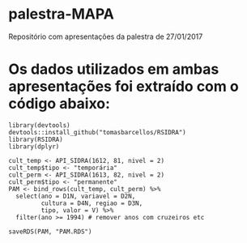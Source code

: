 # palestra-MAPA
Repositório com apresentações da palestra de 27/01/2017

# Os dados utilizados em ambas apresentações foi extraído com o código abaixo:

```{r}
library(devtools)
devtools::install_github("tomasbarcellos/RSIDRA")
library(RSIDRA)
library(dplyr)

cult_temp <- API_SIDRA(1612, 81, nivel = 2)
cult_temp$tipo <- "temporária"
cult_perm <- API_SIDRA(1613, 82, nivel = 2)
cult_perm$tipo <- "permanente"
PAM <- bind_rows(cult_temp, cult_perm) %>%
  select(ano = D1N, variavel = D2N,
         cultura = D4N, regiao = D3N,
         tipo, valor = V) %>%
  filter(ano >= 1994) # remover anos com cruzeiros etc
  
saveRDS(PAM, "PAM.RDS")
```
